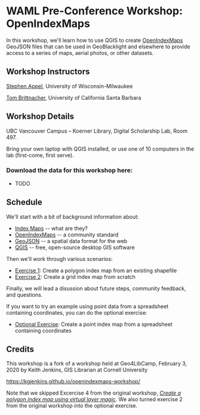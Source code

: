 # WAML Pre-Conference Workshop: OpenIndexMaps

In this workshop, we'll learn how to use QGIS to create [OpenIndexMaps](https://openindexmaps.org/) GeoJSON files that can be used in GeoBlacklight and elsewhere to provide access to a series of maps, aerial photos, or other datasets.

## Workshop Instructors

[Stephen Appel](https://uwm.edu/libraries/people/appel-stephen/), University of Wisconsin-Milwaukee

[Tom Brittnacher](https://www.library.ucsb.edu/staff/tom-brittnacher), University of California Santa Barbara

## Workshop Details

UBC Vancouver Campus – Koerner Library, Digital Scholarship Lab, Room 497. 

Bring your own laptop with QGIS installed, or use one of 10 computers in the lab (first-come, first serve).


### Download the data for this workshop here:
- TODO

## Schedule

We'll start with a bit of background information about:
- [Index Maps](index-maps) -- what are they?
- [OpenIndexMaps](openindexmaps) -- a community standard
- [GeoJSON](geojson) -- a spatial data format for the web
- [QGIS](qgis) -- free, open-source desktop GIS software

Then we'll work through various scenarios:
- [Exercise 1](exercise1): Create a polygon index map from an existing shapefile
- [Exercise 2](exercise2): Create a grid index map from scratch

Finally, we will lead a disussion about future steps, community feedback, and questions.

If you want to try an example using point data from a spreadsheet containing coordinates, you can do the optional exercise:
- [Optional Exercise](exercise-optional): Create a point index map from a spreadsheet containing coordinates

## Credits

This workshop is a fork of a workshop held at Geo4LibCamp, February 3, 2020
by Keith Jenkins, GIS Librarian at Cornell University

<https://kgjenkins.github.io/openindexmaps-workshop/>

Note that we skipped Excercise 4 from the original workshop, [_Create a polygon index map using virtual layer magic_](https://kgjenkins.github.io/openindexmaps-workshop/exercise4). We also turned exercise 2 from the original workshop into the optional exercise.
